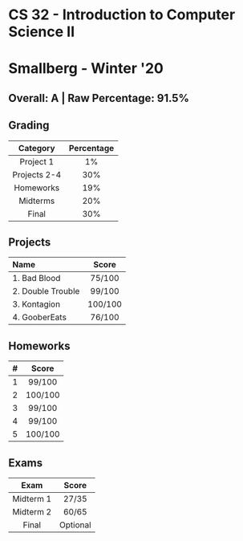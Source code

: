 # CS 32 - Introduction to Computer Science II

# Smallberg - Winter '20

## Overall: A | Raw Percentage: 91.5%

## Grading

| Category | Percentage |
|:---:|:---:|
| Project 1 | 1% |
| Projects 2-4 | 30% |
| Homeworks | 19% |
| Midterms | 20% |
| Final | 30% |

## Projects

| Name | Score |
|:---|:---:|
| 1. Bad Blood | 75/100 |
| 2. Double Trouble | 99/100 |
| 3. Kontagion | 100/100 |
| 4. GooberEats | 76/100 |

## Homeworks

| # | Score |
|:---|:---:|
| 1 | 99/100 |
| 2 | 100/100 |
| 3 | 99/100 |
| 4 | 99/100 |
| 5 | 100/100 |

## Exams

| Exam | Score |
|:---:|:---:|
| Midterm 1 | 27/35 |
| Midterm 2 | 60/65 |
| Final | Optional |
